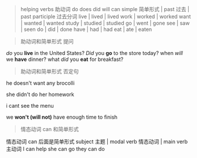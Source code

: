 > helping verbs 助动词
do
does
did
will
can
> simple 简单形式  | past 过去  | past participle 过去分词
live |	lived | lived
work |	worked |	worked
want |	wanted |	wanted
study |	studied |	studied
go |	went |	gone
see |	saw |	seen
do |	did |	done
have |	had |	had
eat |	ate |	eaten

> 助动词和简单形式 提问

*do* you **live** in the United States?
*Did* you **go** to the store today?
when *will* we **have** dinner?
what *did* you **eat** for breakfast?

> 助动词和简单形式 否定句

he doesn't want any brocolli

she didn't do her homework

i cant see the menu

we **won't (will not)** have enough time to finish


>  情态动词 can 和简单形式

情态动词 can 后面是简单形式
subject 主题 | modal verb 情态动词 | main verb 主动词
I can help 
she can go 
they can do 








